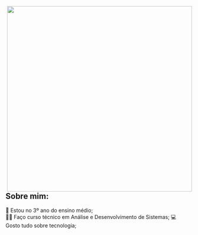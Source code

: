 
<img align="right" src="https://user-images.githubusercontent.com/65691094/126382066-b68b05b2-7a5b-486c-9bc5-437680eb00c8.png" width="500"/>

## Sobre mim:
🏫 Estou no 3º ano do ensino médio; <br>
👨‍💻 Faço curso técnico em Análise e Desenvolvimento de Sistemas;
💻 Gosto tudo sobre tecnologia;
